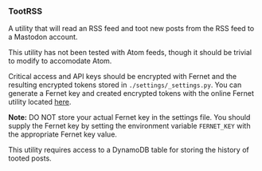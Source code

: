 ### TootRSS

 A utility that will read an RSS feed and toot new posts from the RSS feed to a Mastodon account.

 This utility has not been tested with Atom feeds, though it should be trivial to modify to accomodate Atom.

 Critical access and API keys should be encrypted with Fernet and the resulting encrypted tokens stored in `./settings/_settings.py`. You can generate a Fernet key and created encrypted tokens with the online Fernet utility located [here](https://8gwifi.org/fernet.jsp).
 
**Note:** DO NOT store your actual Fernet key in the settings file. You should supply the Fernet key by setting the environment variable `FERNET_KEY` with the appropriate Fernet key value.

This utility requires access to a DynamoDB table for storing the history of tooted posts.